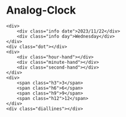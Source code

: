 # Analog-Clock
	<div>
		<div class="info date">2023/11/22</div>
		<div class="info day">Wednesday</div>
	</div>
	<div class="dot"></div>
	<div>
		<div class="hour-hand"></div>
		<div class="minute-hand"></div>
		<div class="second-hand"></div>
	</div>
	<div>
		<span class="h3">3</span>
		<span class="h6">6</span>
		<span class="h9">9</span>
		<span class="h12">12</span>
	</div>
	<div class="diallines"></div>
</div>
